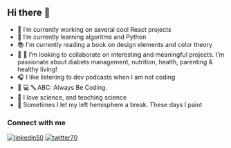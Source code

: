 ## Hi there 👋


- 🔭 I’m currently working on several cool React projects
- 🌱 I’m currently learning algoritms and Python
- 📚 I'm currently reading a book on design elements and color theory
- 👯 🦄 I’m looking to collaborate on interesting and meaningful projects. I'm passionate about diabets management, nutrition, health, parenting & healthy living! 
- 🎧 I like listening to dev podcasts when I am not coding
- 🤖 💻 🔤 ABC: Always Be Coding.
- 🥽 I love science, and teaching science
- 🎨 Sometimes I let my left hemisphere a break. These days I paint

<!--
**szaster/szaster** is a ✨ _special_ ✨ repository because its `README.md` (this file) appears on your GitHub profile.

Here are some ideas to get you started:


- 💬 Ask me about ...
- 📫 How to reach me: ...
- 😄 Pronouns: ...
- ⚡ Fun fact: ...
-->


### Connect with me

[![linkedin50](https://user-images.githubusercontent.com/41549193/105805024-c2891a00-5f66-11eb-9488-528f69155a73.jpeg)][1]
[![twitter70](https://user-images.githubusercontent.com/41549193/105803374-f9f5c780-5f62-11eb-9db0-904a417b0ee9.gif)][2]


[1]: https://www.linkedin.com/in/svitlana-zaster-77a9a06b/
[2]: https://twitter.com/szaster


